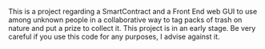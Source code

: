 This is a project regarding a SmartContract and a Front End web GUI to use among unknown people in a collaborative way to tag packs of trash on nature and put a prize to collect it. This project is in an early stage.
Be very careful if you use this code for any purposes, I advise against it.
